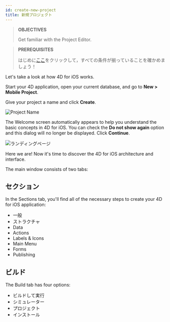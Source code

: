 ```yaml
---
id: create-new-project
title: 新規プロジェクト
---
```


> **OBJECTIVES**
> 
> Get familiar with the Project Editor.

> **PREREQUISITES**
> 
> はじめに[ここ](prerequisites.html)をクリックして，すべての条件が揃っていることを確かめましょう！

Let's take a look at how 4D for iOS works.

Start your 4D application, open your current database, and go to **New > Mobile Project**.

Give your project a name and click **Create**.

![Project Name](assets/en/project-editor/Project-creation-4D-for-iOS.png)

The Welcome screen automatically appears to help you understand the basic concepts in 4D for iOS. You can check the **Do not show again** option and this dialog will no longer be displayed. Click **Continue**.

![ランディングページ](assets/en/project-editor/Welcome-Screen-4D-for-iOS.png)

Here we are! Now it's time to discover the 4D for iOS architecture and interface.

The main window consists of two tabs:

## セクション

In the Sections tab, you'll find all of the necessary steps to create your 4D for iOS application:

* 一般
* ストラクチャ
* Data
* Actions
* Labels & Icons
* Main Menu
* Forms
* Publishing

## ビルド

The Build tab has four options:

* ビルドして実行
* シミュレーター
* プロジェクト
* インストール 
